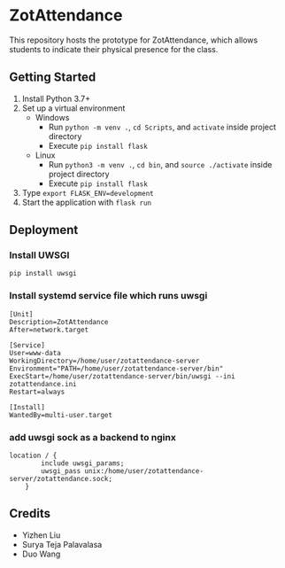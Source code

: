 # ZotAttendance
This repository hosts the prototype for ZotAttendance, which allows students to indicate their physical presence for the class.

## Getting Started
1. Install Python 3.7+
2. Set up a virtual environment
   + Windows
     + Run `python -m venv .`, `cd Scripts`, and `activate` inside project directory
     + Execute `pip install flask`
   + Linux
     + Run `python3 -m venv .`, `cd bin`, and `source ./activate` inside project directory
     + Execute `pip install flask`
3. Type `export FLASK_ENV=development`
4. Start the application with `flask run`

## Deployment
### Install UWSGI
```pip install uwsgi```


### Install systemd service file which runs uwsgi
```
[Unit]
Description=ZotAttendance
After=network.target

[Service]
User=www-data
WorkingDirectory=/home/user/zotattendance-server
Environment="PATH=/home/user/zotattendance-server/bin"
ExecStart=/home/user/zotattendance-server/bin/uwsgi --ini zotattendance.ini
Restart=always

[Install]
WantedBy=multi-user.target

```
### add uwsgi sock as a backend to nginx
```
location / {
        include uwsgi_params;
        uwsgi_pass unix:/home/user/zotattendance-server/zotattendance.sock;
    }
```

## Credits
+ Yizhen Liu
+ Surya Teja Palavalasa
+ Duo Wang

